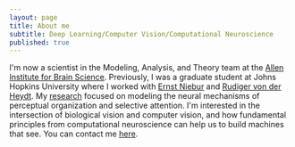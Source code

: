```yaml
---
layout: page
title: About me
subtitle: Deep Learning/Computer Vision/Computational Neuroscience
published: true
---
```


I'm now a scientist in the Modeling, Analysis, and Theory team at the [Allen Institute for Brain Science](https://www.alleninstitute.org/what-we-do/brain-science/). Previously, I was a graduate student at Johns Hopkins University where I worked with [Ernst Niebur](http://www.neuroscience.jhu.edu/research/faculty/62) and [Rudiger von der Heydt](http://neuroscience.jhu.edu/research/faculty/89). My [research](https://brianhhu.github.io/research/) focused on modeling the neural mechanisms of perceptual organization and selective attention. I'm interested in the intersection of biological vision and computer vision, and how fundamental principles from computational neuroscience can help us to build machines that see. You can contact me [here](mailto:brian.hsiaochuan.hu@gmail.com).
